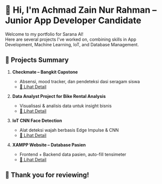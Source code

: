 # 👋 Hi, I'm Achmad Zain Nur Rahman – Junior App Developer Candidate

Welcome to my portfolio for Sarana AI!  
Here are several projects I've worked on, combining skills in App Development, Machine Learning, IoT, and Database Management.

## 🔗 Projects Summary

1. **Checkmate – Bangkit Capstone**
   - Absensi, mood tracker, dan pendeteksi dasi seragam siswa
   - [📂 Lihat Detail](./checkmate-capstone/penjelasan.md)

2. **Data Analyst Project for Bike Rental Analysis**
   - Visualisasi & analisis data untuk insight bisnis
   - [📂 Lihat Detail](./data-analyst-project/penjelasan.md)

3. **IoT CNN Face Detection**
   - Alat deteksi wajah berbasis Edge Impulse & CNN
   - [📂 Lihat Detail](./iot-face-detection/penjelasan.md)

4. **XAMPP Website – Database Pasien**
   - Frontend + Backend data pasien, auto-fill tensimeter
   - [📂 Lihat Detail](./xampp-patient-db/penjelasan.md)

## 🙌 Thank you for reviewing!
